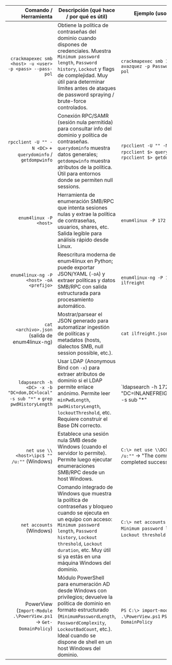 |Comando / Herramienta|Descripción (qué hace / por qué es útil)|Ejemplo (uso concreto)|
|--:|---|---|
|`crackmapexec smb <host> -u <user> -p <pass> --pass-pol`|Obtiene la política de contraseñas del dominio cuando dispones de credenciales. Muestra `Minimum password length`, `Password history`, `Lockout` y flags de complejidad. Muy útil para determinar límites antes de ataques de password spraying / brute-force controlados.|`crackmapexec smb 172.16.5.5 -u avazquez -p Password123 --pass-pol`|
|`rpcclient -U "" -N <DC>` + `querydominfo` / `getdompwinfo`|Conexión RPC/SAMR (sesión nula permitida) para consultar info del dominio y política de contraseñas. `querydominfo` muestra datos generales; `getdompwinfo` muestra atributos de la política. Útil para entornos donde se permiten null sessions.|`rpcclient -U "" -N 172.16.5.5` → `rpcclient $> querydominfo` y `rpcclient $> getdompwinfo`|
|`enum4linux -P <host>`|Herramienta de enumeración SMB/RPC que intenta sesiones nulas y extrae la política de contraseñas, usuarios, shares, etc. Salida legible para análisis rápido desde Linux.|`enum4linux -P 172.16.5.5`|
|`enum4linux-ng -P <host> -oA <prefijo>`|Reescritura moderna de enum4linux en Python; puede exportar JSON/YAML (`-oA`) y extraer políticas y datos SMB/RPC con salida estructurada para procesamiento automático.|`enum4linux-ng -P 172.16.5.5 -oA ilfreight`|
|`cat <archivo>.json` (salida de enum4linux-ng)|Mostrar/parsear el JSON generado para automatizar ingestión de políticas y metadatos (hosts, dialectos SMB, null session possible, etc.).|`cat ilfreight.json`|
|`ldapsearch -h <DC> -x -b "DC=dom,DC=local" -s sub "*"` + `grep pwdHistoryLength`|Usar LDAP (Anonymous Bind con `-x`) para extraer atributos de dominio si el LDAP permite enlace anónimo. Permite leer `minPwdLength`, `pwdHistoryLength`, `lockoutThreshold`, etc. Requiere construir el Base DN correcto.|`ldapsearch -h 172.16.5.5 -x -b "DC=INLANEFREIGHT,DC=LOCAL" -s sub "*"|
|`net use \\<host>\ipc$ "" /u:""` (Windows)|Establece una sesión nula SMB desde Windows (cuando el servidor lo permite). Permite luego ejecutar enumeraciones SMB/RPC desde un host Windows.|`C:\> net use \\DC01\ipc$ "" /u:""` → "The command completed successfully."|
|`net accounts` (Windows)|Comando integrado de Windows que muestra la política de contraseñas y bloqueo cuando se ejecuta en un equipo con acceso: `Minimum password length`, `Password history`, `Lockout threshold`, `Lockout duration`, etc. Muy útil si ya estás en una máquina Windows del dominio.|`C:\> net accounts` → muestra: `Minimum password length: 8`, `Lockout threshold: 5`, etc.|
|PowerView (`Import-Module .\PowerView.ps1` → `Get-DomainPolicy`)|Módulo PowerShell para enumeración AD desde Windows con privilegios; devuelve la política de dominio en formato estructurado (`MinimumPasswordLength`, `PasswordComplexity`, `LockoutBadCount`, etc.). Ideal cuando se dispone de shell en un host Windows del dominio.|`PS C:\> import-module .\PowerView.ps1` `PS C:\> Get-DomainPolicy`|
